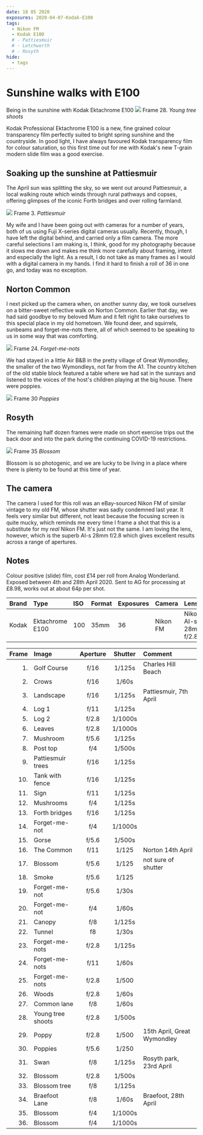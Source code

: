```yaml
---
date: 18 05 2020
exposures: 2020-04-07-Kodak-E100
tags:
  - Nikon FM
  - Kodak E100
  # - Pattiesmuir
  # - Letchworth
  # - Rosyth
hide:
  - tags
---
```

# Sunshine walks with E100
Being in the sunshine with Kodak Ektachrome E100
![](/img/img20200518_19184489.jpg)
Frame 28. *Young tree shoots*

Kodak Professional Ektachrome E100 is a new, fine grained colour transparency film perfectly suited to bright spring sunshine and the countryside. In good light, I have always favoured Kodak transparency film for colour saturation, so this first time out for me with Kodak's new T-grain modern slide film was a good exercise.

## Soaking up the sunshine at Pattiesmuir

The April sun was splitting the sky, so we went out around Pattiesmuir, a local walking route which winds through rural pathways and copses, offering glimpses of the iconic Forth bridges and over rolling farmland.

![](/img/img20200518_17325634.jpg)
Frame 3. *Pattiesmuir*

My wife and I have been going out with cameras for a number of years, both of us using Fuji X-series digital cameras usually. Recently, though, I have left the digital behind, and carried only a film camera. The more careful selections I am making is, I think, good for my photography because it slows me down and makes me think more carefully about framing, intent and especially the light. As a result, I do not take as many frames as I would with a digital camera in my hands. I find it hard to finish a roll of 36 in one go, and today was no exception. 

## Norton Common

I next picked up the camera when, on another sunny day, we took ourselves on a bitter-sweet reflective walk on Norton Common. Earlier that day, we had said goodbye to my beloved Mum and it felt right to take ourselves to this special place in my old hometown. We found deer, and squirrels, sunbeams and forget-me-nots there, all of which seemed to be speaking to us in some way that was comforting.

![](/img/img20200518_19103767.jpg)
Frame 24. *Forget-me-nots*

We had stayed in a little Air B&B in the pretty village of Great Wymondley, the smaller of the two Wymondleys, not far from the A1. The country kitchen of the old stable block featured a table where we had sat in the sunrays and listened to the voices of the host's children playing at the big house. There were poppies.

![](/img/img20200518_19224915.jpg)
Frame 30 *Poppies*

## Rosyth

The remaining half dozen frames were made on short exercise trips out the back door and into the park during the continuing COVID-19 restrictions.

![](/img/img20200518_19410207.jpg)
Frame 35 *Blossom*

Blossom is so photogenic, and we are lucky to be living in a place where there is plenty to be found at this time of year.

## The camera

The camera I used for this roll was an eBay-sourced Nikon FM of similar vintage to my old FM, whose shutter was sadly condemned last year. It feels very similar but different, not least because the focusing screen is quite mucky, which reminds me every time I frame a shot that this is a substitute for my *real* Nikon FM. It's just not the same. I am loving the lens, however, which is the superb AI-s 28mm f/2.8 which gives excellent results across a range of apertures.

## Notes


Colour positive (slide) film, cost £14 per roll from Analog Wonderland. Exposed between 4th and 28th April 2020. Sent to AG for processing at £8.98, works out at about 64p per shot.

Brand|Type|ISO|Format|Exposures|Camera|Lens
:----|:---|:--|:-----|:--------|:-----|:----
Kodak|Ektachrome E100|100|35mm|36|Nikon FM|Nikon AI-s 28mm f/2.8 

Frame|Image|Aperture|Shutter|Comment
----:|:----|:----:|:----:|:------
1.|Golf Course|f/16|1/125s|Charles Hill Beach
2.|Crows|f/16|1/60s
3.|Landscape|f/16|1/125s|Pattiesmuir, 7th April
4.|Log 1|f/11|1/125s|
5.|Log 2|f/2.8|1/1000s|
6.|Leaves|f/2.8|1/1000s|
7.|Mushroom|f/5.6|1/125s|
8.|Post top|f/4|1/500s|
9.|Pattiesmuir trees|f/16|1/125s|
10.|Tank with fence|f/16|1/125s|
11.|Sign|f/11|1/125s|
12.|Mushrooms|f/4|1/125s|
13.|Forth bridges|f/16|1/125s|
14.|Forget-me-not|f/4|1/1000s|
15.|Gorse|f/5.6|1/500s|
16.|The Common|f/11|1/125|Norton 14th April
17.|Blossom|f/5.6|1/125|not sure of shutter
18.|Smoke|f/5.6|1/125
19.|Forget-me-not|f/5.6|1/30s
20.|Forget-me-not|f/4|1/60s
21.|Canopy|f/8|1/125s
22.|Tunnel|f8|1/30s
23.|Forget-me-nots|f/2.8|1/125s
24.|Forget-me-nots|f/11|1/60s
25.|Forget-me-nots|f/2.8|1/500
26.|Woods|f/2.8|1/60s
27.|Common lane|f/8|1/60s
28.|Young tree shoots|f/2.8|1/500s
29.|Poppy|f/2.8|1/500|15th April, Great Wymondley
30.|Poppies|f/5.6|1/250
31.|Swan|f/8|1/125s|Rosyth park, 23rd April
32.|Blossom|f/2.8 |1/500s
33.|Blossom tree|f/8|1/125s
34.|Braefoot Lane |f/8|1/60s |Braefoot, 28th April
35.|Blossom|f/4|1/1000s
36.|Blossom|f/4|1/1000s